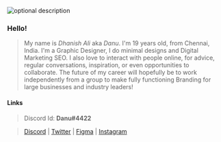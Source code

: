  ![optional description](https://wallpapercave.com/uwp/uwp2111359.png)
### Hello!
> My name is *Dhanish Ali* aka *Danu*. I'm 19 years old, from Chennai, India. I'm a Graphic Designer, I do minimal designs and Digital Marketing SEO. I also love to interact with people online, for advice, regular conversations, inspiration, or even opportunities to collaborate. The future of my career will hopefully be to work independently from a group to make fully functioning Branding for large businesses and industry leaders!

#### Links
> Discord Id: **Danu#4422**

> [Discord](https://discord.gg/9AtkECMX2P) | [Twitter](https://twitter.com/DhanishDanu) | [Figma](https://www.figma.com/@dhanishdanu) | [Instagram](https://www.instagram.com/dhanish_danu/)
